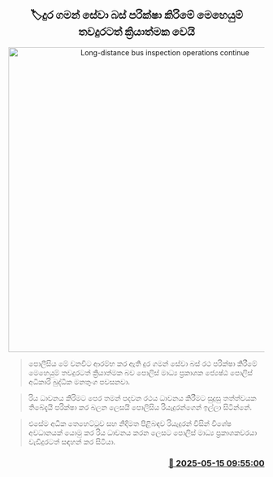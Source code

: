 <p align='center'><b><h2 align='center' title='Long-distance bus inspection operations continue'>🏷දුර ගමන් සේවා බස් පරික්ෂා කිරිමේ මෙහෙයුම් තවදුරටත් ක්‍රියාත්මක වෙයි</h2></b></p>
<p align='center'><img src='https://helakuru.sgp1.cdn.digitaloceanspaces.com/esana/images/lib/semi-bus[1].jpg' width='600' alt='Long-distance bus inspection operations continue'></p>

> පොලීසිය මේ වනවිට ආරම්භ කර ඇති දුර ගමන් සේවා බස් රථ පරික්ෂා කිරීමේ මෙහෙයුම් තවදුරටත් ක්‍රියාත්මක බව පොලිස් මාධ්‍ය ප්‍රකාශක ජ්‍යෙෂ්ඨ පොලිස් අධිකාරි බුද්ධික මනතුංග පවසනවා.

> රිය ධාවනය කිරිමට පෙර තමන් පදවන රථය ධාවනය කිරීමට සුදුසු තත්ත්වයක තිබේදැයි පරික්ෂා කර බලන ලෙසයි පොලිසිය රියැදුරන්ගෙන් ඉල්ලා සිටින්නේ.

> එසේම අධික තෙහෙට්ටුව සහ නිදිමත පිළිබඳව රියැදුරන් විසින් විශේෂ අවධානයක් යොමු කර රිය ධාවනය කරන ලෙසට පොලිස් මාධ්‍ය ප්‍රකාශකවරයා වැඩිදුරටත් සඳහන් කර සිටියා.



<h3 align='right'><a href='https://www.helakuru.lk/esana/p/110092/'>📅 2025-05-15 09:55:00</a></h3>
